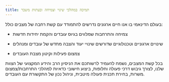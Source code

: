 ```yaml
---
title: תמיכה במהלכי שינוי וצמיחה ובעתות משבר
---
```


בעולם הדינאמי בו אנו חיים ארגונים נדרשים להתמודד עם קשת רחבה של מצבים כולל:

- צמיחה והתרחבות שמלווים בגיוס עובדים והקמת יחידות חדשות

- שינויים ארגוניים וטכנולוגיים שדורשים שינויי יעוד והצבה מחדש של עובדים ומנהלים

- צמצום פעילות וקיטון מצבת העובדים

בכל קשת המצבים, נשמח להעמיד לרשותכם את הניסיון הרב והידע המקצועי של הצוות שלנו, לצורך גיבוש דרכי פעולה וחלופות, ביצוע חישובי כדאיות למהלכי התרחבות/צמצום משרות, בחירת תכנית פעולה מיטבית, וניהול נכון של התקשורת עם העובדים.
